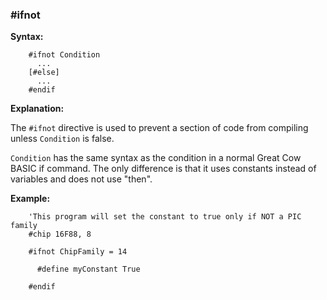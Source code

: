 <div class="section">

<div class="titlepage">

<div>

<div>

### <span id="_ifnot"></span>\#ifnot

</div>

</div>

</div>

<span class="strong">**Syntax:**</span>

``` screen
    #ifnot Condition
      ...
    [#else]
      ...
    #endif
```

<span class="strong">**Explanation:**</span>

The `#ifnot` directive is used to prevent a section of code from
compiling unless `Condition` is false.

`Condition` has the same syntax as the condition in a normal Great Cow
BASIC if command. The only difference is that it uses constants instead
of variables and does not use "then".

<span class="strong">**Example:**</span>

``` screen
    'This program will set the constant to true only if NOT a PIC family
    #chip 16F88, 8

    #ifnot ChipFamily = 14

      #define myConstant True

    #endif
```

</div>
